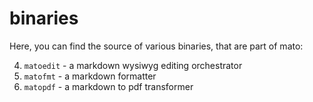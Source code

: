 # binaries

Here, you can find the source of various binaries, that are part of mato:

4. `matoedit` - a markdown wysiwyg editing orchestrator
3. `matofmt` - a markdown formatter
2. `matopdf` - a markdown to pdf transformer
